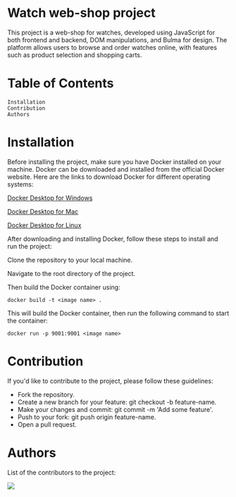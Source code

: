 # Watch web-shop project

This project is a web-shop for watches, developed using JavaScript for both frontend and
backend, DOM manipulations, and Bulma for design. The platform allows users to
browse and order watches online, with features such as product selection and shopping
carts.

# Table of Contents

    Installation
    Contribution
    Authors

# Installation

Before installing the project, make sure you have Docker installed on your machine.
Docker can be downloaded and installed from the official Docker website. Here are the links to download Docker for different operating systems:

[Docker Desktop for Windows](https://docs.docker.com/desktop/install/windows-install/)

[Docker Desktop for Mac](https://docs.docker.com/desktop/install/mac-install/)

[Docker Desktop for Linux](https://docs.docker.com/desktop/install/linux-install/)


After downloading and installing Docker, follow these steps to install and run the project:

Clone the repository to your local machine.

Navigate to the root directory of the project.

Then build the Docker container using:

    docker build -t <image name> .

This will build the Docker container, then run the following command to start the container:

    docker run -p 9001:9001 <image name>

# Contribution

If you'd like to contribute to the project, please follow these guidelines:

- Fork the repository.
- Create a new branch for your feature: git checkout -b feature-name.
- Make your changes and commit: git commit -m 'Add some feature'.
- Push to your fork: git push origin feature-name.
- Open a pull request.

# Authors

List of the contributors to the project:

<a href="https://github.com/CodecoolGlobal/pizza-order-prototype-javascript-SebestyenBenedek/graphs/contributors">
 <img src="https://contrib.rocks/image?repo=CodecoolGlobal/pizza-order-prototype-javascript-SebestyenBenedek" />
</a>